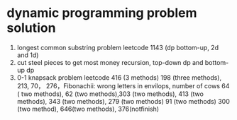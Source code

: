 # dynamic programming problem solution
1. longest common substring problem
leetcode 1143 (dp bottom-up, 2d and 1d)
2. cut steel pieces to get most money
recursion, top-down dp and bottom-up dp
3. 0-1 knapsack problem
leetcode 416 (3 methods)
198 (three methods), 213, 70， 276，Fibonachii: wrong letters in envilops, number of cows
64 ( two methods), 62 (two methods),303 (two methods), 413 (two methods), 343 (two methods), 279 (two methods) 91 (two methods) 300 (two method), 646(two methods), 376(notfinish)
